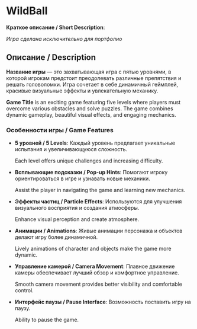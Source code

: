 # WildBall

**Краткое описание / Short Description**:

_Игра сделана исключительно для портфолио_

## Описание / Description

**Название игры** — это захватывающая игра с пятью уровнями, в которой игрокам предстоит преодолевать различные препятствия и решать головоломки. Игра сочетает в себе динамичный геймплей, красивые визуальные эффекты и увлекательную механику.

**Game Title** is an exciting game featuring five levels where players must overcome various obstacles and solve puzzles. The game combines dynamic gameplay, beautiful visual effects, and engaging mechanics.

### Особенности игры / Game Features

- **5 уровней / 5 Levels**: Каждый уровень предлагает уникальные испытания и увеличивающуюся сложность.

  Each level offers unique challenges and increasing difficulty.

- **Всплывающие подсказки / Pop-up Hints**: Помогают игроку ориентироваться в игре и узнавать новые механики.

  Assist the player in navigating the game and learning new mechanics.

- **Эффекты частиц / Particle Effects**: Используются для улучшения визуального восприятия и создания атмосферы.

  Enhance visual perception and create atmosphere.

- **Анимации / Animations**: Живые анимации персонажа и объектов делают игру более динамичной.

  Lively animations of character and objects make the game more dynamic.

- **Управление камерой / Camera Movement**: Плавное движение камеры обеспечивает лучший обзор и комфортное управление.

  Smooth camera movement provides better visibility and comfortable control.

- **Интерфейс паузы / Pause Interface**: Возможность поставить игру на паузу.

  Ability to pause the game.
